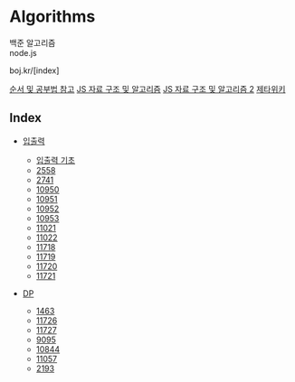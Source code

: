 # Algorithms

백준 알고리즘  
node.js

boj.kr/[index]

[순서 및 공부법 참고](https://plzrun.tistory.com/entry/%EC%95%8C%EA%B3%A0%EB%A6%AC%EC%A6%98-%EB%AC%B8%EC%A0%9C%ED%92%80%EC%9D%B4PS-%EC%8B%9C%EC%9E%91%ED%95%98%EA%B8%B0)
[JS 자료 구조 및 알고리즘](https://velog.io/@jakeseo_me/%EC%9E%90%EB%B0%94%EC%8A%A4%ED%81%AC%EB%A6%BD%ED%8A%B8%EB%A1%9C-%EC%95%8C%EA%B3%A0%EB%A6%AC%EC%A6%98-%EC%A0%95%EB%A6%AC%ED%95%98%EA%B8%B0-1-%EB%B0%B1%EC%A4%80-nodejs-%ED%91%9C%EC%A4%80-%EC%9E%85%EC%B6%9C%EB%A0%A5-%EC%8A%A4%ED%83%9D)
[JS 자료 구조 및 알고리즘 2](https://velog.io/@exploit017/%EB%B0%B1%EC%A4%80Node.js-1110%EB%B2%88%EB%8D%94%ED%95%98%EA%B8%B0-%EC%82%AC%EC%9D%B4%ED%81%B4)
[제타위키](https://zetawiki.com/wiki/BOJ_2558_A%2BB_-_2)

## Index

- [입출력](https://github.com/gigibean/TIL/tree/master/DataStructureAndAlgorithm/algorithms/input_and_output)

  - [입출력 기초](https://github.com/gigibean/TIL/tree/master/DataStructureAndAlgorithm/algorithms/input_and_output/input_ouput.js)
  - [2558](https://github.com/gigibean/TIL/tree/master/DataStructureAndAlgorithm/algorithms/input_and_output/2558.js)
  - [2741](https://github.com/gigibean/TIL/tree/master/DataStructureAndAlgorithm/algorithms/input_and_output/2741.js)
  - [10950](https://github.com/gigibean/TIL/tree/master/DataStructureAndAlgorithm/algorithms/input_and_output/10950.js)
  - [10951](https://github.com/gigibean/TIL/tree/master/DataStructureAndAlgorithm/algorithms/input_and_output/10951.js)
  - [10952](https://github.com/gigibean/TIL/tree/master/DataStructureAndAlgorithm/algorithms/input_and_output/10952.js)
  - [10953](https://github.com/gigibean/TIL/tree/master/DataStructureAndAlgorithm/algorithms/input_and_output/10953.js)
  - [11021](https://github.com/gigibean/TIL/tree/master/DataStructureAndAlgorithm/algorithms/input_and_output/11021.js)
  - [11022](https://github.com/gigibean/TIL/tree/master/DataStructureAndAlgorithm/algorithms/input_and_output/11022.js)
  - [11718](https://github.com/gigibean/TIL/tree/master/DataStructureAndAlgorithm/algorithms/input_and_output/11718.js)
  - [11719](https://github.com/gigibean/TIL/tree/master/DataStructureAndAlgorithm/algorithms/input_and_output/11719.js)
  - [11720](https://github.com/gigibean/TIL/tree/master/DataStructureAndAlgorithm/algorithms/input_and_output/11720.js)
  - [11721](https://github.com/gigibean/TIL/tree/master/DataStructureAndAlgorithm/algorithms/input_and_output/11721.js)

- [DP](https://github.com/gigibean/TIL/tree/master/DataStructureAndAlgorithm/algorithms/dp)
  - [1463](https://github.com/gigibean/TIL/tree/master/DataStructureAndAlgorithm/algorithms/dp/1463.js)
  - [11726](https://github.com/gigibean/TIL/tree/master/DataStructureAndAlgorithm/algorithms/dp/11726.js)
  - [11727](https://github.com/gigibean/TIL/tree/master/DataStructureAndAlgorithm/algorithms/dp/11726.js)
  - [9095](https://github.com/gigibean/TIL/tree/master/DataStructureAndAlgorithm/algorithms/dp/9095.js)
  - [10844](https://github.com/gigibean/TIL/tree/master/DataStructureAndAlgorithm/algorithms/dp/10844.js)
  - [11057](https://github.com/gigibean/TIL/tree/master/DataStructureAndAlgorithm/algorithms/dp/11057.js)
  - [2193](https://github.com/gigibean/TIL/tree/master/DataStructureAndAlgorithm/algorithms/dp/2193.js)
